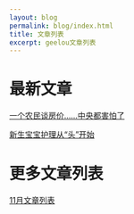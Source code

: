 ```yaml
---
layout: blog
permalink: blog/index.html
title: 文章列表
excerpt: geelou文章列表
---
```


# 最新文章 #
[一个农民谈房价……中央都害怕了](/blog/20151007.html)

[新生宝宝护理从“头”开始](/blog/20151110.html)

# 更多文章列表 #
[11月文章列表](/blog/201511.html)